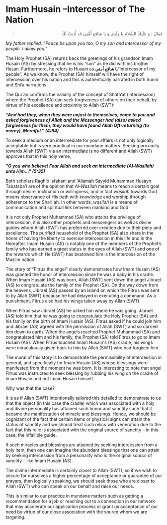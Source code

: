 Imam Husain –Intercessor of The Nation
======================================

<blockquote dir="rtl">
  <p>
فَقالَ : وَ عَلَيكَ السَّلامُ يا وَلَدِي وَ يا شافِع أُمَّتِي قَد
أَذِنتُ لَكَ
  </p>
</blockquote>

*My father replied, "Peace be upon you too, O my son and intercessor of
my people. I allow you."*

The Holy Prophet (SA) returns back the greetings of his grandson Imam
Husain (AS) by stressing that he is his “son” as he did with his brother
Hasan. Furthermore, he refers to Husain as **يا شافِع أمتي**”intercessor
of my people”. As we know, the Prophet (SA) himself will have the right
of intercession over his nation and this is authentically narrated in
both Sunni and Shi’a narrations.

The Qur’an confirms the validity of the concept of Shafa’at
(intercession) where the Prophet (SA) can seek forgiveness of others on
their behalf, by virtue of his excellence and proximity to Allah (SWT):

***“And had they, when they were unjust to themselves, come to you and
asked forgiveness of Allah and the Messenger had (also) asked
forgiveness for them, they would have found Allah Oft-returning (to
mercy), Merciful.” (4:64)***

To seek a medium or an intermediate for your affairs is not only
logically acceptable but is very practical in our mundane matters.
Seeking proximity towards Allah (SWT) via an intermediate is no
different and Allah (SWT) approves that in this holy verse,

 ***"O you who believe! Fear Allah and seek an intermediate (Al-Wasilah)
unto Him..." (5:35)***

Both scholars Raghib Isfahani and 'Allamah Sayyid Muhammad Husayn
Tabataba'i are of the opinion that *Al-Wasilah* means to reach a certain
goal through desire, inclination or willingness, and in fact *wasilah*
towards God means observance of His path with knowledge and worship
through adherence to the Shari'ah. In other words, *wasilah* is a means
of communication and spiritual link between mankind and God.

It is not only Prophet Muhammad (SA) who attains the privilege of
intercession, it is also other prophets and messengers as well as divine
guides whom Allah (SWT) has preferred over creation due to their piety
and excellence. The purified household of the Prophet (SA) also share in
the honor of having the liberty to exercise intercession in this life
and in the Hereafter. Imam Husain (AS) is notably one of the members of
the Prophet’s family who has earned a great status in the eyes of Allah
(SWT) and one of the rewards which He (SWT) has bestowed him is the
intercession of the Muslim nation.

The story of “Fitrus the angel” clearly demonstrates how Imam Husain
(AS) was granted the honor of intercession since he was a baby in his
cradle. When Imam Husain (AS) was born, Allah (SWT) sent down the angel
Jibrael (AS) to congratulate the family of the Prophet (SA). On the way
down from the heavens, Jibrael (AS) passed by an island on which the
Fitrus was sent to by Allah (SWT) because he had delayed in executing a
command. As a punishment, Fitrus also had his wings taken away by Allah
(SWT).

When Fitrus saw Jibrael (AS) he asked him where he was going. Jibrael
(AS) told him that he was going to congratulate the Holy Prophet (SA)
and his family on the birth of Imam Husain (AS). Fitrus asked if he
could join him and Jibrael (AS) agreed with the permission of Allah
(SWT) and so carried him down to earth. When the angels reached Prophet
Muhammad (SA) and congratulated him and his family, the Prophet (SA)
told Fitrus to go to Imam Husain (AS). When Fitrus touched Imam Husain's
(AS) cradle, his wings were miraculously given back to him by Allah
(SWT) who had forgiven him.

The moral of this story is to demonstrate the permissibility of
intercession in general, and specifically for Imam Husain (AS) whose
blessings were manifested from the moment he was born. It is interesting
to note that angel Fitrus was instructed to seek blessing by rubbing his
wing on the cradle of Imam Husain and not Imam Husain himself.

Why was that the case?

It is as if Allah (SWT) intentionally tailored this detailed to
demonstrate to us that the object (in this case the cradle) which was
associated with a holy and divine personality has attained such honor
and sanctity such that it became the manifestation of miracle and
blessings. Hence, we should be cognizant of the fact that certain items
or physical signs can attain the status of sanctity and we should treat
such relics with veneration due to the fact that this relic is
associated with the original source of sanctity – in this case, the
infallible guide.

If such miracles and blessings are attained by seeking intercession from
a holy item, then one can imagine the abundant blessings that one can
attain by seeking intercession from a personality who is the original
*source* of sanctity – like Imam Husain (AS).

The divine intermediate is certainly closer to Allah (SWT), so if we
wish to secure for ourselves a higher percentage of acceptance or
guarantee of our prayers, then logically speaking, we should seek those
who are closer to Allah (SWT) who can speak on our behalf and raise our
needs.

This is similar to our practice in mundane matters such as getting a
recommendation for a job or reaching out to a connection in our network
that may accelerate our application process or grant us acceptance of
our need by virtue of our close association with the source whom we are
targeting.


